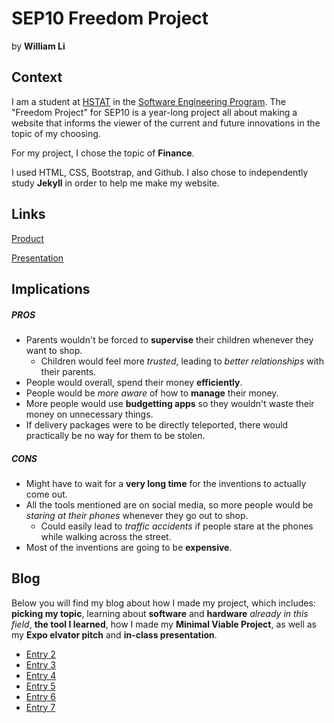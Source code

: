 # SEP10 Freedom Project
by **William Li**

## Context
I am a student at [HSTAT](https://www.hstat.org/) in the [Software Engineering Program](https://hstatsep.github.io/). The "Freedom Project" for SEP10 is a year-long project all about making a website that informs the viewer of the current and future innovations in the topic of my choosing.

For my project, I chose the topic of **Finance**. 

I used HTML, CSS, Bootstrap, and Github. I also chose to independently study **Jekyll** in order to help me make my website.

## Links
[Product](https://williaml4292.github.io/sep-10-freedom-project/)

[Presentation](https://docs.google.com/presentation/d/1Wy3WiXNkB_8rEn6tiTTZ2lHe9es2cUCG_L_MTVyOZwY/edit?usp=sharing)

## Implications
##### PROS
* Parents wouldn't be forced to **supervise** their children whenever they want to shop.
  * Children would feel more _trusted_, leading to _better relationships_ with their parents.
* People would overall, spend their money **efficiently**.
* People would be _more aware_ of how to **manage** their money.
* More people would use **budgetting apps** so they wouldn't waste their money on unnecessary things.
* If delivery packages were to be directly teleported, there would practically be no way for them to be stolen.
##### CONS
* Might have to wait for a **very long time** for the inventions to actually come out.
* All the tools mentioned are on social media, so more people would be _staring at their phones_ whenever they go out to shop.
  * Could easily lead to *traffic accidents* if people stare at the phones while walking across the street.
* Most of the inventions are going to be **expensive**.
  
## Blog
Below you will find my blog about how I made my project, which includes: **picking my topic**, learning about **software** and **hardware** _already in this field_, **the tool I learned**, how I made my **Minimal Viable Project**, as well as my **Expo elvator pitch** and **in-class presentation**.

* [Entry 2](blog/entry02.md)
* [Entry 3](blog/entry03.md)
* [Entry 4](blog/entry04.md)
* [Entry 5](blog/entry05.md)
* [Entry 6](blog/entry06.md)
* [Entry 7](blog/entry07.md)
